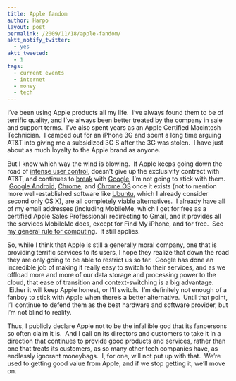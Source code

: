 ```yaml
---
title: Apple fandom
author: Harpo
layout: post
permalink: /2009/11/18/apple-fandom/
aktt_notify_twitter:
  - yes
aktt_tweeted:
  - 1
tags:
  - current events
  - internet
  - money
  - tech
---
```

I&#8217;ve been using Apple products all my life.  I&#8217;ve always found them to be of terrific quality, and I&#8217;ve always been better treated by the company in sale and support terms.  I&#8217;ve also spent years as an Apple Certified Macintosh Technician.  I camped out for an iPhone 3G and spent a long time arguing AT&T into giving me a subsidized 3G S after the 3G was stolen.  I have just about as much loyalty to the Apple brand as anyone.

But I know which way the wind is blowing.  If Apple keeps going down the road of <a href="I have just about as much loyalty to the brand as anyone.  " target="_blank">intense user control</a>, doesn&#8217;t give up the exclusivity contract with AT&T, and continues to <a href="http://blogs.computerworld.com/14835/apple_purchased_mapping_company_in_july_to_replace_google" target="_blank">break</a> with <a href="http://www.apple.com/pr/library/2009/08/03bod.html" target="_blank">Google</a>, I&#8217;m not going to stick with them.  <a href="http://en.wikipedia.org/wiki/Android_(operating_system)" target="_blank">Google Android</a>, <a href="http://www.google.com/chrome" target="_blank">Chrome</a>, and <a href="http://en.wikipedia.org/wiki/Google_Chrome_OS" target="_blank">Chrome OS</a> once it exists (not to mention more well-established software like <a href="http://www.ubuntu.com/" target="_blank">Ubuntu</a>, which I already consider second only OS X), are all completely viable alternatives.  I already have all of my email addresses (including MobileMe, which I get for free as a certified Apple Sales Professional) redirecting to Gmail, and it provides all the services MobileMe does, except for Find My iPhone, and for free.  See <a href="http://harpojaeger.github.io/2009/03/30/aaaahhh/" target="_blank">my general rule for computing</a>.  It still applies.

So, while I think that Apple is still a generally moral company, one that is providing terrific services to its users, I hope they realize that down the road they are only going to be able to restrict us so far.  Google has done an incredible job of making it really easy to switch to their services, and as we offload more and more of our data storage and processing power to the cloud, that ease of transition and context-switching is a big advantage.  Either it will keep Apple honest, or I&#8217;ll switch.  I&#8217;m definitely not enough of a fanboy to stick with Apple when there&#8217;s a better alternative.  Until that point, I&#8217;ll continue to defend them as the best hardware and software provider, but I&#8217;m not blind to reality.

Thus, I publicly declare Apple not to be the infallible god that its fanpersons so often claim it is.  And I call on its directors and customers to take it in a direction that continues to provide good products and services, rather than one that treats its customers, as so many other tech companies have, as endlessly ignorant moneybags.  I, for one, will not put up with that.  We&#8217;re used to getting good value from Apple, and if we stop getting it, we&#8217;ll move on.